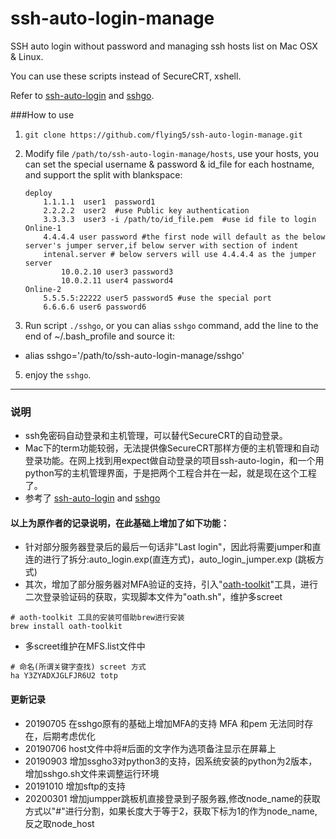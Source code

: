 ssh-auto-login-manage
=====================

SSH auto login without password and managing ssh hosts list on Mac OSX & Linux.

You can use these scripts instead of SecureCRT, xshell.

Refer to [ssh-auto-login](https://github.com/liaohuqiu/ssh-auto-login) and [sshgo](https://github.com/emptyhua/sshgo).

###How to use
1. `git clone https://github.com/flying5/ssh-auto-login-manage.git`
2. Modify file `/path/to/ssh-auto-login-manage/hosts`, use your hosts, you can set the special username & password & id_file for each hostname, and support the split with blankspace:

    ```
    deploy
        1.1.1.1  user1  password1
        2.2.2.2  user2  #use Public key authentication
        3.3.3.3  user3 -i /path/to/id_file.pem  #use id file to login
    Online-1
        4.4.4.4 user password #the first node will default as the below server's jumper server,if below server with section of indent
        intenal.server # below servers will use 4.4.4.4 as the jumper server
            10.0.2.10 user3 password3
            10.0.2.11 user4 password4
    Online-2
        5.5.5.5:22222 user5 password5 #use the special port
        6.6.6.6 user6 password6
    ```
4. Run script `./sshgo`, or you can alias `sshgo` command, add the line to the end of ~/.bash_profile and source it:
 * alias sshgo='/path/to/ssh-auto-login-manage/sshgo'
5. enjoy the `sshgo`.

-----
### 说明

* ssh免密码自动登录和主机管理，可以替代SecureCRT的自动登录。
* Mac下的term功能较弱，无法提供像SecureCRT那样方便的主机管理和自动登录功能。在网上找到用expect做自动登录的项目ssh-auto-login，和一个用python写的主机管理界面，于是把两个工程合并在一起，就是现在这个工程了。
* 参考了 [ssh-auto-login](https://github.com/liaohuqiu/ssh-auto-login) and [sshgo](https://github.com/emptyhua/sshgo)

####  以上为原作者的记录说明，在此基础上增加了如下功能：

* 针对部分服务器登录后的最后一句话非"Last login"，因此将需要jumper和直连的进行了拆分:auto_login.exp(直连方式)，auto_login_jumper.exp (跳板方式)
* 其次，增加了部分服务器对MFA验证的支持，引入"[oath-toolkit](https://www.nongnu.org/oath-toolkit/)"工具，进行二次登录验证码的获取，实现脚本文件为"oath.sh"，维护多screet

```shell
# aoth-toolkit 工具的安装可借助brew进行安装
brew install oath-toolkit
```

* 多screet维护在MFS.list文件中

```shell
# 命名(所谓关键字查找) screet 方式
ha Y3ZYADXJGLFJR6U2 totp
```
#### 更新记录
* 20190705 在sshgo原有的基础上增加MFA的支持 MFA 和pem 无法同时存在，后期考虑优化
* 20190706 host文件中将#后面的文字作为选项备注显示在屏幕上
* 20190903 增加ssgho3对python3的支持，因系统安装的python为2版本，增加sshgo.sh文件来调整运行环境
* 20191010 增加sftp的支持
* 20200301 增加jumpper跳板机直接登录到子服务器,修改node_name的获取方式以"#"进行分割，如果长度大于等于2，获取下标为1的作为node_name,反之取node_host
